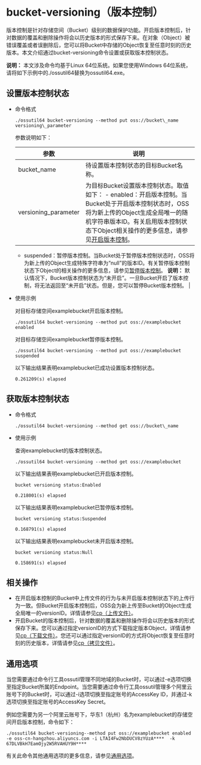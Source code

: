 # bucket-versioning（版本控制）

版本控制是针对存储空间（Bucket）级别的数据保护功能。开启版本控制后，针对数据的覆盖和删除操作将会以历史版本的形式保存下来。在对象（Object）被错误覆盖或者误删除后，您可以将Bucket中存储的Object恢复至任意时刻的历史版本。本文介绍通过bucket-versioning命令设置或获取版本控制状态。

**说明：** 本文涉及命令均基于Linux 64位系统。如果您使用Windows 64位系统，请将如下示例中的./ossutil64替换为ossutil64.exe。

## 设置版本控制状态

-   命令格式

    ```
    ./ossutil64 bucket-versioning --method put oss://bucket\_name versioning\_parameter
    ```

    参数说明如下：

    |参数|说明|
    |--|--|
    |bucket\_name|待设置版本控制状态的目标Bucket名称。|
    |versioning\_parameter|为目标Bucket设置版本控制状态。取值如下：    -   enabled：开启版本控制。当Bucket处于开启版本控制状态时，OSS将为新上传的Object生成全局唯一的随机字符串版本ID。有关启用版本控制状态下Object相关操作的更多信息，请参见[开启版本控制](/intl.zh-CN/开发指南/数据安全/版本控制/开启版本控制.md)。
    -   suspended：暂停版本控制。当Bucket处于暂停版本控制状态时，OSS将为新上传的Object生成特殊字符串为“null”的版本ID。有关暂停版本控制状态下Object的相关操作的更多信息，请参见[暂停版本控制](/intl.zh-CN/开发指南/数据安全/版本控制/暂停版本控制.md)。
**说明：** 默认情况下，Bucket版本控制状态为“未开启”。一旦Bucket开启了版本控制，将无法返回至“未开启”状态。但是，您可以暂停Bucket版本控制。 |

-   使用示例

    对目标存储空间examplebucket开启版本控制。

    ```
    ./ossutil64 bucket-versioning --method put oss://examplebucket enabled
    ```

    对目标存储空间examplebucket暂停版本控制。

    ```
    ./ossutil64 bucket-versioning --method put oss://examplebucket suspended
    ```

    以下输出结果表明examplebucket已成功设置版本控制状态。

    ```
    0.261209(s) elapsed
    ```


## 获取版本控制状态

-   命令格式

    ```
    ./ossutil64 bucket-versioning --method get oss://bucket\_name
    ```

-   使用示例

    查询examplebucket的版本控制状态。

    ```
    ./ossutil64 bucket-versioning --method get oss://examplebucket
    ```

    以下输出结果表明examplebucket已开启版本控制。

    ```
    bucket versioning status:Enabled
    
    0.218001(s) elapsed
    ```

    以下输出结果表明examplebucket已暂停版本控制。

    ```
    bucket versioning status:Suspended
    
    0.168791(s) elapsed
    ```

    以下输出结果表明examplebucket未开启版本控制。

    ```
    bucket versioning status:Null
    
    0.158691(s) elapsed
    ```


## 相关操作

-   在开启版本控制的Bucket中上传文件的行为与未开启版本控制状态下的上传行为一致。但Bucket开启版本控制后，OSS会为新上传至Bucket的Object生成全局唯一的versionID。详情请参见[cp（上传文件）](/intl.zh-CN/常用工具/命令行工具ossutil/常用命令/cp/上传文件.md)。
-   开启Bucket的版本控制后，针对数据的覆盖和删除操作将会以历史版本的形式保存下来。您可以通过指定versionID的方式下载指定版本Object，详情请参见[cp（下载文件）](/intl.zh-CN/常用工具/命令行工具ossutil/常用命令/cp/下载文件.md)。您还可以通过指定versionID的方式将Object恢复至任意时刻的历史版本，详情请参见[cp（拷贝文件）](/intl.zh-CN/常用工具/命令行工具ossutil/常用命令/cp/拷贝文件.md)。

## 通用选项

当您需要通过命令行工具ossutil管理不同地域的Bucket时，可以通过-e选项切换至指定Bucket所属的Endpoint。当您需要通过命令行工具ossutil管理多个阿里云账号下的Bucket时，可以通过-i选项切换至指定账号的AccessKey ID，并通过-k选项切换至指定账号的AccessKey Secret。

例如您需要为另一个阿里云账号下，华东1（杭州）名为examplebucket的存储空间开启版本控制，命令如下：

```
./ossutil64 bucket-versioning--method put oss://examplebucket enabled -e oss-cn-hangzhou.aliyuncs.com -i LTAI4Fw2NbDUCV8zYUzA****  -k 67DLVBkH7EamOjy2W5RVAHUY9H****
```

有关此命令其他通用选项的更多信息，请参见[通用选项](/intl.zh-CN/常用工具/命令行工具ossutil/查看选项.md)。

